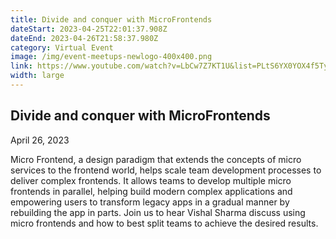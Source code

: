```yaml
---
title: Divide and conquer with MicroFrontends
dateStart: 2023-04-25T22:01:37.908Z
dateEnd: 2023-04-26T21:58:37.980Z
category: Virtual Event
image: /img/event-meetups-newlogo-400x400.png
link: https://www.youtube.com/watch?v=LbCw7Z7KT1U&list=PLtS6YX0YOX4f5TyRI7jUdjm7D9H4laNlF
width: large
---
```

## Divide and conquer with MicroFrontends

April 26, 2023

Micro Frontend, a design paradigm that extends the concepts of micro services to the frontend world, helps scale team development processes to deliver complex frontends. It allows teams to develop multiple micro frontends in parallel, helping build modern complex applications and empowering users to transform legacy apps in a gradual manner by rebuilding the app in parts. Join us to hear Vishal Sharma discuss using micro frontends and how to best split teams to achieve the desired results.